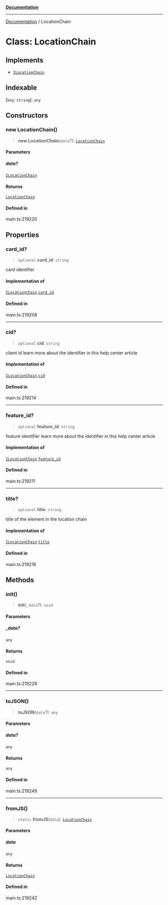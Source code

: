 [**Documentation**](../README.md)

***

[Documentation](../README.md) / LocationChain

# Class: LocationChain

## Implements

- [`ILocationChain`](../interfaces/ILocationChain.md)

## Indexable

 \[`key`: `string`\]: `any`

## Constructors

### new LocationChain()

> **new LocationChain**(`data`?): [`LocationChain`](LocationChain.md)

#### Parameters

##### data?

[`ILocationChain`](../interfaces/ILocationChain.md)

#### Returns

[`LocationChain`](LocationChain.md)

#### Defined in

main.ts:219220

## Properties

### card\_id?

> `optional` **card\_id**: `string`

card identifier

#### Implementation of

[`ILocationChain`](../interfaces/ILocationChain.md).[`card_id`](../interfaces/ILocationChain.md#card_id)

#### Defined in

main.ts:219208

***

### cid?

> `optional` **cid**: `string`

client id
learn more about the identifier in this help center article

#### Implementation of

[`ILocationChain`](../interfaces/ILocationChain.md).[`cid`](../interfaces/ILocationChain.md#cid)

#### Defined in

main.ts:219214

***

### feature\_id?

> `optional` **feature\_id**: `string`

feature identifier
learn more about the identifier in this help center article

#### Implementation of

[`ILocationChain`](../interfaces/ILocationChain.md).[`feature_id`](../interfaces/ILocationChain.md#feature_id)

#### Defined in

main.ts:219211

***

### title?

> `optional` **title**: `string`

title of the element in the location chain

#### Implementation of

[`ILocationChain`](../interfaces/ILocationChain.md).[`title`](../interfaces/ILocationChain.md#title)

#### Defined in

main.ts:219216

## Methods

### init()

> **init**(`_data`?): `void`

#### Parameters

##### \_data?

`any`

#### Returns

`void`

#### Defined in

main.ts:219229

***

### toJSON()

> **toJSON**(`data`?): `any`

#### Parameters

##### data?

`any`

#### Returns

`any`

#### Defined in

main.ts:219249

***

### fromJS()

> `static` **fromJS**(`data`): [`LocationChain`](LocationChain.md)

#### Parameters

##### data

`any`

#### Returns

[`LocationChain`](LocationChain.md)

#### Defined in

main.ts:219242
